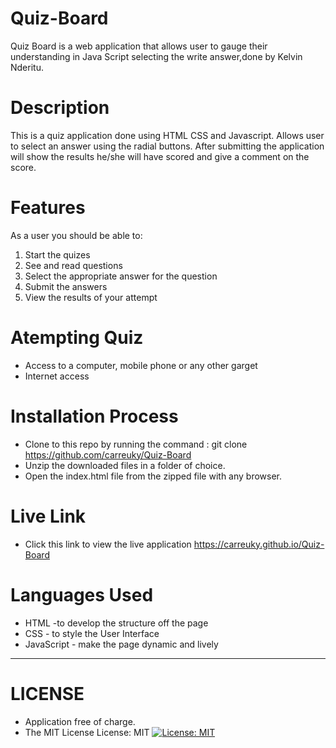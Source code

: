# Quiz-Board

Quiz Board is a web application that allows user to gauge their understanding in Java Script  selecting the write answer,done by Kelvin Nderitu.

# Description
This is a quiz application done using HTML CSS and Javascript. Allows user to select an answer using the radial buttons. After submitting the application will show the results he/she will have scored and give a comment on the score.

# Features
As a user you should be able to:

1. Start the quizes
2. See and read questions
3. Select the appropriate answer for the       question
4. Submit the answers
5. View the results of your attempt
# Atempting Quiz
* Access to  a computer, mobile phone or any other garget
 * Internet access
# Installation Process
* Clone to this repo by running the command : git clone https://github.com/carreuky/Quiz-Board
* Unzip the downloaded files in a folder of choice.
* Open the index.html file from the zipped file with any browser.

# Live Link
- Click this link to view the live application https://carreuky.github.io/Quiz-Board
# Languages Used
* HTML -to develop the structure off the page
* CSS - to style the User Interface
* JavaScript - make the page dynamic and lively

*****
# LICENSE
* Application free of charge.
* The MIT License
License: MIT
[![License: MIT](https://img.shields.io/badge/License-MIT-yellow.svg)](https://opensource.org/licenses/MIT)


